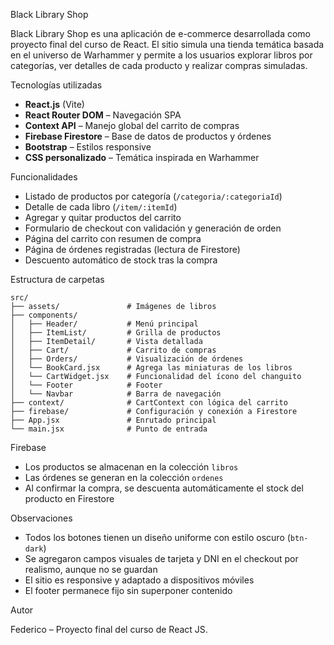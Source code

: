 Black Library Shop

Black Library Shop es una aplicación de e-commerce desarrollada como proyecto final del curso de React. El sitio simula una tienda temática basada en el universo de Warhammer y permite a los usuarios explorar libros por categorías, ver detalles de cada producto y realizar compras simuladas.

Tecnologías utilizadas

- **React.js** (Vite)
- **React Router DOM** – Navegación SPA
- **Context API** – Manejo global del carrito de compras
- **Firebase Firestore** – Base de datos de productos y órdenes
- **Bootstrap** – Estilos responsive
- **CSS personalizado** – Temática inspirada en Warhammer

Funcionalidades

- Listado de productos por categoría (`/categoria/:categoriaId`)
- Detalle de cada libro (`/item/:itemId`)
- Agregar y quitar productos del carrito
- Formulario de checkout con validación y generación de orden
- Página del carrito con resumen de compra
- Página de órdenes registradas (lectura de Firestore)
- Descuento automático de stock tras la compra

Estructura de carpetas

```
src/
├── assets/               # Imágenes de libros
├── components/
│   ├── Header/           # Menú principal
│   ├── ItemList/         # Grilla de productos
│   ├── ItemDetail/       # Vista detallada
│   ├── Cart/             # Carrito de compras
│   ├── Orders/           # Visualización de órdenes
│   └── BookCard.jsx      # Agrega las miniaturas de los libros
│   └── CartWidget.jsx    # Funcionalidad del ícono del changuito
│   └── Footer            # Footer
│   └── Navbar            # Barra de navegación
├── context/              # CartContext con lógica del carrito
├── firebase/             # Configuración y conexión a Firestore
├── App.jsx               # Enrutado principal
└── main.jsx              # Punto de entrada
```

Firebase

- Los productos se almacenan en la colección `libros`
- Las órdenes se generan en la colección `ordenes`
- Al confirmar la compra, se descuenta automáticamente el stock del producto en Firestore

Observaciones

- Todos los botones tienen un diseño uniforme con estilo oscuro (`btn-dark`)
- Se agregaron campos visuales de tarjeta y DNI en el checkout por realismo, aunque no se guardan
- El sitio es responsive y adaptado a dispositivos móviles
- El footer permanece fijo sin superponer contenido

Autor

Federico – Proyecto final del curso de React JS.
